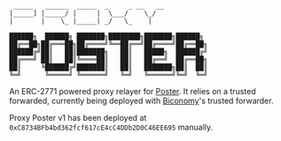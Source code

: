 ```
 _____   ______  _____  _     _ __   __
|_____] |_____/ |     |  \___/    \_/  
|       |    \_ |_____| _/   \_    |   

██████╗  ██████╗ ███████╗████████╗███████╗██████╗
██╔══██╗██╔═══██╗██╔════╝╚══██╔══╝██╔════╝██╔══██╗
██████╔╝██║   ██║███████╗   ██║   █████╗  ██████╔╝
██╔═══╝ ██║   ██║╚════██║   ██║   ██╔══╝  ██╔══██╗
██║     ╚██████╔╝███████║   ██║   ███████╗██║  ██║
╚═╝      ╚═════╝ ╚══════╝   ╚═╝   ╚══════╝╚═╝  ╚═╝
```

An ERC-2771 powered proxy relayer for [Poster](https://github.com/ETHPoster/contract).
It relies on a trusted forwarded, currently being deployed with [Biconomy](https://www.biconomy.io/)'s trusted forwarder.

Proxy Poster v1 has been deployed at `0xC8734BFb4bd362fcf617cE4cC4DDb2D0C46EE695` manually.